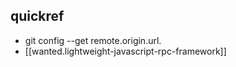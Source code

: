 
## quickref

-  git config --get remote.origin.url.
-  [[wanted.lightweight-javascript-rpc-framework]]
